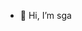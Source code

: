 - 👋 Hi, I’m sga


<!---
zhou-20140/zhou-20140 is a ✨ special ✨ repository because its `README.md` (this file) appears on your GitHub profile.
You can click the Preview link to take a look at your changes.
--->
